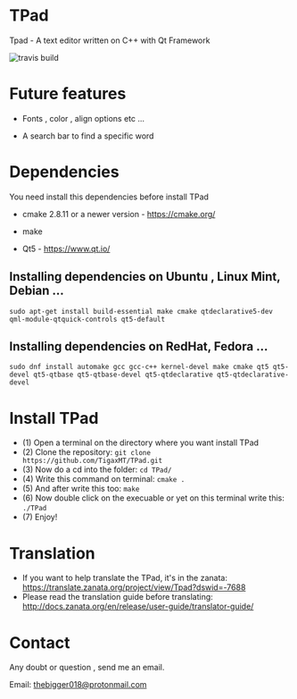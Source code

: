 # TPad
Tpad - A text editor written on C++ with Qt Framework

![travis build](https://travis-ci.org/TigaxMT/TPad.svg?branch=master)

# Future features

* Fonts , color , align options etc ...

* A search bar to find a specific word

# Dependencies

You need install this dependencies before install TPad

* cmake 2.8.11 or a newer version - https://cmake.org/

* make

* Qt5 - https://www.qt.io/

## Installing dependencies on Ubuntu , Linux Mint, Debian ...

`sudo apt-get install build-essential make cmake qtdeclarative5-dev qml-module-qtquick-controls qt5-default`

## Installing dependencies on RedHat, Fedora ...

`sudo dnf install automake gcc gcc-c++ kernel-devel make cmake qt5 qt5-devel qt5-qtbase qt5-qtbase-devel qt5-qtdeclarative qt5-qtdeclarative-devel`

# Install TPad

* (1) Open a terminal on the directory where you want install TPad
* (2) Clone the repository: `git clone https://github.com/TigaxMT/TPad.git`
* (3) Now do a cd into the folder: `cd TPad/`
* (4) Write this command on terminal: `cmake .`
* (5) And after write this too: `make`
* (6) Now double click on the execuable or yet on this terminal write this: `./TPad`
* (7) Enjoy!  

# Translation

* If you want to help translate the TPad, it's in the zanata: https://translate.zanata.org/project/view/Tpad?dswid=-7688
* Please read the translation guide before translating: http://docs.zanata.org/en/release/user-guide/translator-guide/

# Contact

Any doubt or question , send me an email.

Email: thebigger018@protonmail.com
